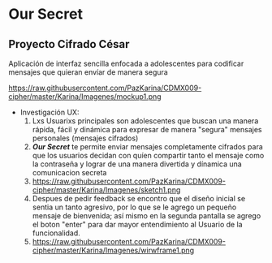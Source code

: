 # Our Secret

## Proyecto Cifrado César
Aplicación de interfaz sencilla enfocada a adolescentes para codificar 
mensajes que quieran envíar de manera segura

https://raw.githubusercontent.com/PazKarina/CDMX009-cipher/master/Karina/Imagenes/mockup1.png

* Investigación UX:
  1. Lxs Usuarixs principales son adolescentes que buscan una manera rápida, fácil y dinámica para expresar de manera "segura" mensajes personales (mensajes cifrados)
  2. **_Our Secret_** te permite enviar mensajes completamente cifrados para que los usuarios decidan con quíen compartir tanto el mensaje como la contraseña y lograr de una manera divertida y dínamica una comunicacion secreta 
  3. https://raw.githubusercontent.com/PazKarina/CDMX009-cipher/master/Karina/Imagenes/sketch1.png
  4. Despues de pedir feedback se encontro que el diseño inicial se sentia un tanto agresivo, por lo que se le agrego un pequeño mensaje de bienvenida; así mismo en la segunda pantalla se agrego el boton "enter" para dar mayor entendimiento al Usuario de la funcionalidad.
  5. https://raw.githubusercontent.com/PazKarina/CDMX009-cipher/master/Karina/Imagenes/wirwframe1.png

  
